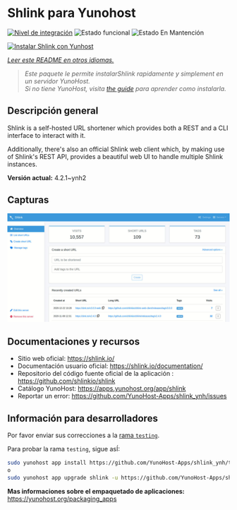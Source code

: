 <!--
Este archivo README esta generado automaticamente<https://github.com/YunoHost/apps/tree/master/tools/readme_generator>
No se debe editar a mano.
-->

# Shlink para Yunohost

[![Nivel de integración](https://dash.yunohost.org/integration/shlink.svg)](https://ci-apps.yunohost.org/ci/apps/shlink/) ![Estado funcional](https://ci-apps.yunohost.org/ci/badges/shlink.status.svg) ![Estado En Mantención](https://ci-apps.yunohost.org/ci/badges/shlink.maintain.svg)

[![Instalar Shlink con Yunhost](https://install-app.yunohost.org/install-with-yunohost.svg)](https://install-app.yunohost.org/?app=shlink)

*[Leer este README en otros idiomas.](./ALL_README.md)*

> *Este paquete le permite instalarShlink rapidamente y simplement en un servidor YunoHost.*  
> *Si no tiene YunoHost, visita [the guide](https://yunohost.org/install) para aprender como instalarla.*

## Descripción general

Shlink is a self-hosted URL shortener which provides both a REST and a CLI interface to interact with it.

Additionally, there's also an official Shlink web client which, by making use of Shlink's REST API, provides a beautiful web UI to handle multiple Shlink instances.

**Versión actual:** 4.2.1~ynh2

## Capturas

![Captura de Shlink](./doc/screenshots/shlink-web-client-placeholder.jpg)

## Documentaciones y recursos

- Sitio web oficial: <https://shlink.io/>
- Documentación usuario oficial: <https://shlink.io/documentation/>
- Repositorio del código fuente oficial de la aplicación : <https://github.com/shlinkio/shlink>
- Catálogo YunoHost: <https://apps.yunohost.org/app/shlink>
- Reportar un error: <https://github.com/YunoHost-Apps/shlink_ynh/issues>

## Información para desarrolladores

Por favor enviar sus correcciones a la [rama `testing`](https://github.com/YunoHost-Apps/shlink_ynh/tree/testing).

Para probar la rama `testing`, sigue asÍ:

```bash
sudo yunohost app install https://github.com/YunoHost-Apps/shlink_ynh/tree/testing --debug
o
sudo yunohost app upgrade shlink -u https://github.com/YunoHost-Apps/shlink_ynh/tree/testing --debug
```

**Mas informaciones sobre el empaquetado de aplicaciones:** <https://yunohost.org/packaging_apps>
